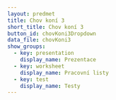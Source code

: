 ```yaml
---
layout: predmet
title: Chov koní 3
short_title: Chov koní 3
button_id: chovKoni3Dropdown
data_file: chovKoni3
show_groups:
  - key: presentation
    display_name: Prezentace
  - key: worksheet
    display_name: Pracovní listy
  - key: test
    display_name: Testy
---
```

